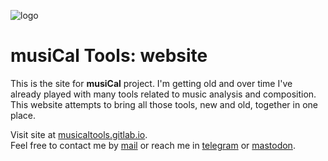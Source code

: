 ![logo](https://gitlab.com/musicaltools/musicaltools.gitlab.io/-/raw/themoststable/public/assets/img/logo_64.png)

# musiCal Tools: website

This is the site for **musiCal** project. I'm getting old and over time I've already played with many tools related to music analysis and composition. This website attempts to bring all those tools, new and old, together in one place.  

Visit site at [musicaltools.gitlab.io](https://musicaltools.gitlab.io).  
Feel free to contact me by [mail](mailto:rodrigovalla@protonmail.ch) or reach me in
[telegram](https://t.me/rvalla) or [mastodon](https://fosstodon.org/@rvalla).
